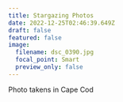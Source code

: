 ```yaml
---
title: Stargazing Photos
date: 2022-12-25T02:46:39.649Z
draft: false
featured: false
image:
  filename: dsc_0390.jpg
  focal_point: Smart
  preview_only: false
---
```

P﻿hoto takens in Cape Cod